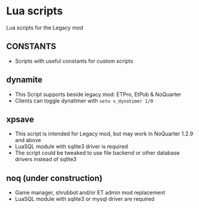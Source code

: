 # Lua scripts

Lua scripts for the Legacy mod


## CONSTANTS

* Scripts with useful constants for custom scripts


## dynamite

* This Script supports beside legacy mod: ETPro, EtPub & NoQuarter
* Clients can toggle dynatimer with `setu v_dynatimer 1/0`

## xpsave

* This script is intended for Legacy mod, but may work in NoQuarter 1.2.9 and above
* LuaSQL module with sqlite3 driver is required
* The script could be tweaked to use file backend or other database drivers instead of sqlite3

## noq (under construction)

* Game manager, shrubbot and/or ET admin mod replacement
* LuaSQL module with sqlite3 or mysql driver are required
